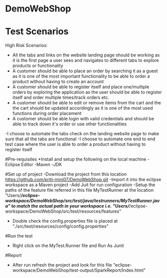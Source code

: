 # DemoWebShop

# Test Scenarios

High Risk Scenarios:

- All the tabs and links on the website landing page should be working as it is the first page a user sees and navigates to different tabs to explore products or functionality 
- A customer should be able to place an order by searching it as a guest as it is one of the most important functionality to be able to order a product without having to create an account
- A customer should be able to register itself and place one/multiple orders by exploring the application as the user should be able to register itself and order multiple times/track orders etc.
- A customer should be able to edit or remove items from the cart and the the cart should be updated accordingly as it is one of the most used functions during order placement 
- A customer should be able login with valid credentials and should be able to track down it's order or use other functionalities

-I choose to automate the tabs check on the landing website page to make sure that all the tabs are functional
-I choose to automate one end to end test case where the user is able to order a product without having to register itself

#Pre-requisites
*Install and setup the following on the local machine
-Eclipse Editor
-Maven
-JDK

#Set up of project
-Download the project from this location https://github.com/priti-mini07/DemoWebShop.git
-Import it into the eclipse workspace as a Maven project
-Add Juit for run configuration
-Setup the paths of the feature file referred in this file MyTestRunner at the location "Users/***/eclipse-workspace/DemoWebShop/src/test/java/testrunners/MyTestRunner.java"
to match the actual path in your workspace i.e. "Users/***/eclipse-workspace/DemoWebShop/src/test/resources/features"
- Double check the config.properties file is placed at "./src/test/resources/config/config.properties"

#Run the test

- Right click on the MyTest.Runner file and Run As Junit

#Report
- After run refresh the project and look for this file "eclipse-workspace/DemoWebShop/test-output/SparkReport/Index.html"
